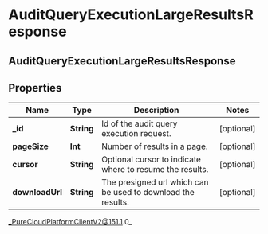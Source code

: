 # AuditQueryExecutionLargeResultsResponse

## AuditQueryExecutionLargeResultsResponse

## Properties

|Name | Type | Description | Notes|
|------------ | ------------- | ------------- | -------------|
| **_id** | **String** | Id of the audit query execution request. | [optional] |
| **pageSize** | **Int** | Number of results in a page. | [optional] |
| **cursor** | **String** | Optional cursor to indicate where to resume the results. | [optional] |
| **downloadUrl** | **String** | The presigned url which can be used to download the results. | [optional] |



_PureCloudPlatformClientV2@151.1.0_

